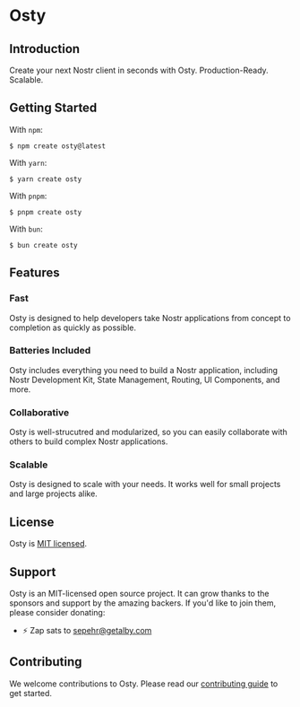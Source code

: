 # Osty

## Introduction

Create your next Nostr client in seconds with Osty. Production-Ready. Scalable.

## Getting Started

With `npm`:

```
$ npm create osty@latest
```

With `yarn`:

```
$ yarn create osty
```

With `pnpm`:

```
$ pnpm create osty
```

With `bun`:

```
$ bun create osty
```

## Features

### Fast

Osty is designed to help developers take Nostr applications from concept to completion as quickly as possible.

### Batteries Included

Osty includes everything you need to build a Nostr application, including Nostr Development Kit, State Management, Routing, UI Components, and more.

### Collaborative

Osty is well-strucutred and modularized, so you can easily collaborate with others to build complex Nostr applications.

### Scalable

Osty is designed to scale with your needs. It works well for small projects and large projects alike.

## License

Osty is [MIT licensed](./LICENSE).

## Support

Osty is an MIT-licensed open source project. It can grow thanks to the sponsors and support by the amazing backers. If you'd like to join them, please consider donating:

- ⚡ Zap sats to [sepehr@getalby.com](sepehr@getalby.com)

## Contributing

We welcome contributions to Osty. Please read our [contributing guide](./CONTRIBUTING.md) to get started.
